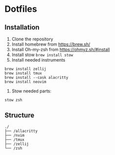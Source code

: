 # Dotfiles

## Installation

1. Clone the repository
1. Install homebrew from https://brew.sh/
1. Install Oh-my-zsh from https://ohmyz.sh/#install
1. Install stow `brew install stow`
1. Install needed instruments

```
brew install zellij
brew install tmux
brew install --cask alacritty
brew install neovim
```

1. Stow needed parts:

```bash
stow zsh
```

## Structure

```
./
├── /allacritty
├── /nvim
├── /tmux
├── /zellij
└── /zsh
```
